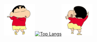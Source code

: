 <!--### Hi there 👀

</pre> 

<!-- <img width="100%" alt="game gif" src="https://qnycdn.volcanoblog.cn/github-contribution-grid-snake.svg"/> 

### ⭐️ &nbsp;Github Star

![Github Stats](https://github-readme-stats.vercel.app/api?username=pppprub&count_private=true&show_icons=true) -->

 &nbsp;&nbsp;&nbsp;&nbsp;&nbsp;&nbsp;&nbsp;&nbsp;&nbsp;&nbsp;&nbsp;&nbsp;&nbsp;&nbsp;&nbsp;&nbsp;&nbsp;&nbsp;&nbsp;&nbsp;&nbsp;&nbsp;<img src="https://github.com/pppprub/pppprub/blob/main/shin_front.gif" width="20%" height="20%"/>[![Top Langs](https://github-readme-stats.vercel.app/api/top-langs/?username=pppprub&layout=compact)](https://pppprub.github.io/)<img src="https://github.com/pppprub/pppprub/blob/main/shin_back.gif" width="20%" height="20%"/>


<!--
**pppprub/pppprub** is a ✨ _special_ ✨ repository because its `README.md` (this file) appears on your GitHub profile.
Here are some ideas to get you started:

- 🔭 I’m currently working on ...
- 🌱 I’m currently learning ...
- 👯 I’m looking to collaborate on ...
- 🤔 I’m looking for help with ...
- 💬 Ask me about ...
- 📫 How to reach me: ...
- 😄 Pronouns: ...
- ⚡ Fun fact: ...


<a href="https://github.com/pppprub/pppprub">
  <img align="center" src="https://github-readme-stats.vercel.app/api/top-langs/?username=pppprub&layout=compact,tex&title_color=ffffff&text_color=c9cacc&icon_color=2bbc8a&bg_color=1d1f21&langs_count=4" />
</a>
<a href="https://github.com/pppprub/pppprub">
  <img align="center" src="https://github-readme-stats.vercel.app/api?username=pppprub&show_icons=true&line_height=27&count_private=true&title_color=ffffff&text_color=c9cacc&icon_color=2bbc8a&bg_color=1d1f21" alt="pppprub's GitHub Stats" />
</a>
-->

